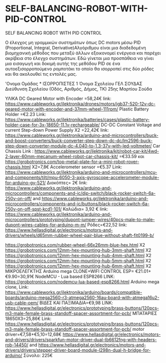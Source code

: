 # SELF-BALANCING-ROBOT-WITH-PID-CONTROL
SELF BALANCING ROBOT WITH PID CONTROL

Ο έλεγχος μη γραμμικών συστημάτων όπως  DC motors μέσω PID (Proportional, Integral, Derivative)Αλγόριθμου είναι μια διαδεδομένη βιομηχανική μέθοδος που μεταξύ άλλων εξοικονομεί ενέργεια και παρέχει ακρίβεια στο έλεγχο συστημάτων. 
Εδώ γίνεται  μια προσπάθεια να γίνει μια εισαγωγή και δοκιμή αυτής της μεθόδου PID  σε ένα αυτοεξισορροπούμενο ρομποτάκι το οποίο θα ισορροπεί στις δύο ρόδες και θα ακολουθεί τις εντολές μας.



'Ονομα Ομάδας *
ΙΣΟΡΡΟΠΙΣΤΕΣ 1
Όνομα Σχολείου
ΓΕΛ ΣΟΥΔΑΣ
Διεύθυνση Σχολείου (Οδός, Αριθμός, Δήμος, ΤΚ)
25ης Μαρτίου Σούδα

ΥΛΙΚΑ
DC Geared Motor with Encoder =58,24€
link: https://www.cableworks.gr/ilektronika/drones/motors/jgb37-520-12v-dc-geared-motor-with-encoder-and-37mm-wheel-111rpm/
Plastic Battery Holder =€2.23
Link: https://www.cableworks.gr/ilektronika/batteries/cases/plastic-battery-holder-case-for-3x-18650-11.1v-rechargeable/
DC-DC Constant Voltage and current Step-down Power Supply Χ2 =22,42€
link: https://www.cableworks.gr/ilektronika/arduino-and-microcontrollers/buck-and-boost-converters/buck-converter-step-down-dc-dc/lm2596-buck-step-down-converter-module-dc-4.040-to-1.3-37v-with-led-voltmeter/
Car Chassis
Link : https://www.cableworks.gr/ilektronika/kit/robot-car-kit/4wd-2-layer-60mm-mecanum-wheel-robot-car-chassis-kit/  =€33.59
και https://grobotronics.com/top-metal-plate-for-a-mini-robot-rover-chassis.html  Χ2=7,8€
Accelerometer sensor =€5.37
Link: https://www.cableworks.gr/ilektronika/arduino-and-microcontrollers/mcu-and-components/tilt/mpu-6050-3-axis-gyroscope-accelerometer-module-for-arduino-gy-521/
Διακόπτες= 2€
link: https://www.cableworks.gr/ilektronika/arduino-and-microcontrollers/components-and-ic/dip-switch/black-rocker-switch-6a-250v-on-off/
 and https://www.cableworks.gr/ilektronika/arduino-and-microcontrollers/components-and-ic/buttons/black-rocker-switch-6a-250v-on-off-spst-kcd1-101/
 Καλώδια= 3,92 €
 link: https://www.cableworks.gr/ilektronika/arduino-and-microcontrollers/prototyping/dupont-jumper-wires/40pcs-male-to-male-dupont-wires-cables-for-arduino-m-m/
 Ρόδες=€22,52
 link:
 https://www.hellasdigital.gr/electronics/motors-and-drivers/wheels/d65mm-rubber-wheel-pair-blue-without-shaft-fit0199-b/
 
 https://grobotronics.com/rubber-wheel-66x26mm-blue-hex.html Χ2
 https://grobotronics.com/12mm-hex-mounting-hub-3mm-shaft.html Χ2
 https://grobotronics.com/12mm-hex-mounting-hub-4mm-shaft.html Χ2
 https://grobotronics.com/12mm-hex-mounting-hub-5mm-shaft.html Χ2
 https://grobotronics.com/12mm-hex-mounting-hub-6mm-shaft.html Χ2
ΜΙΚΡΟΕΛΕΓΚΤΗΣ Arduino mega CLONE+WIFI CONTROL ESP= €21.01+€9.90=30,91€
NodeMCU - Lua based ESP8266 LINK: https://grobotronics.com/nodemcu-lua-based-esp8266.html 
Arduino mega clone, Link: https://www.cableworks.gr/ilektronika/arduino/boards/compatible-boards/arduino-mega2560-r3-atmega2560-16au-board-with-atmega16u2-usb-cable-oem/
ΒΙΔΕΣ ΚΑΙ ΠΑΞΙΜΑΔΙΑ=€9,98 
LINK: https://www.hellasdigital.gr/electronics/prototyping/brass-buttons/120pcs-m3-male-female-brass-standoff-spacer-assortment-for-pcb/
ΜΠΑΤΑΡΙΕΣ 18650Χ3=25,86€
Link: https://www.hellasdigital.gr/electronics/prototyping/brass-buttons/120pcs-m3-male-female-brass-standoff-spacer-assortment-for-pcb/
motor driver=€7,58+€5,10=12,68€
https://www.hellasdigital.gr/electronics/motors-and-drivers/drivers/sparkfun-motor-driver-dual-tb6612fng-with-headers-rob-14450/
and https://www.hellasdigital.gr/electronics/motors-and-drivers/drivers/stepper-driver-board-module-l298n-dual-h-bridge-for-arduino/
Σύνολο: 225€

 
 
 
